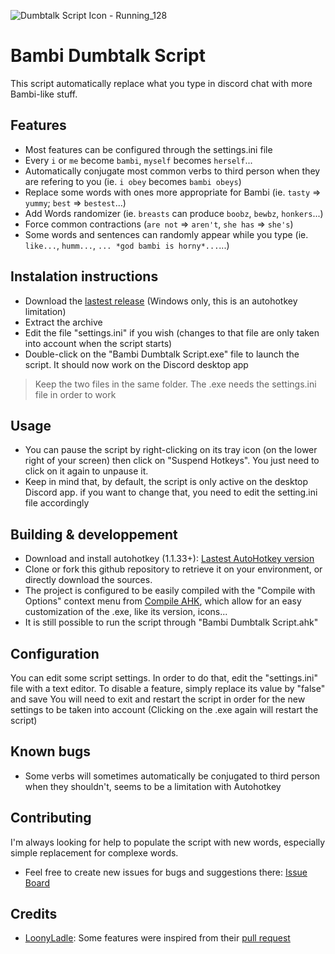 ![Dumbtalk Script Icon - Running_128](https://user-images.githubusercontent.com/5974879/118271520-af706a80-b4c1-11eb-8d0a-18f69c791f4c.png)

# Bambi Dumbtalk Script

This script automatically replace what you type in discord chat with more Bambi-like stuff.

## Features

- Most features can be configured through the settings.ini file
- Every `i` or `me` become `bambi`, `myself` becomes `herself`...
- Automatically conjugate most common verbs to third person when they are refering to you (ie. `i obey` becomes `bambi obeys`)
- Replace some words with ones more appropriate for Bambi (ie. `tasty` => `yummy`; `best` => `bestest`...)
- Add Words randomizer (ie. `breasts` can produce `boobz`, `bewbz`, `honkers`...)
- Force common contractions (`are not` => `aren't`, `she has` => `she's`)
- Some words and sentences can randomly appear while you type (ie. `like...`, `humm...`, `... *god bambi is horny*...`...)

## Instalation instructions

- Download the [lastest release](https://github.com/Triskelia/Bambi-Dumbtalk-Script/releases) (Windows only, this is an autohotkey limitation)
- Extract the archive
- Edit the file "settings.ini" if you wish (changes to that file are only taken into account when the script starts)
- Double-click on the "Bambi Dumbtalk Script.exe" file to launch the script. It should now work on the Discord desktop app

> Keep the two files in the same folder. The .exe needs the settings.ini file in order to work

## Usage

- You can pause the script by right-clicking on its tray icon (on the lower right of your screen) then click on "Suspend Hotkeys". You just need to click on it again to unpause it.
- Keep in mind that, by default, the script is only active on the desktop Discord app. if you want to change that, you need to edit the setting.ini file accordingly

## Building & developpement

- Download and install autohotkey (1.1.33+): [Lastest AutoHotkey version](https://www.autohotkey.com/download/ahk-install.exe)
- Clone or fork this github repository to retrieve it on your environment, or directly download the sources.
- The project is configured to be easily compiled with the "Compile with Options" context menu from [Compile AHK](https://github.com/mercury233/compile-ahk), which allow for an easy customization of the .exe, like its version, icons...
- It is still possible to run the script through "Bambi Dumbtalk Script.ahk"

## Configuration

You can edit some script settings. In order to do that, edit the "settings.ini" file with a text editor.
To disable a feature, simply replace its value by "false" and save
You will need to exit and restart the script in order for the new settings to be taken into account (Clicking on the .exe again will restart the script)

## Known bugs

- Some verbs will sometimes automatically be conjugated to third person when they shouldn't, seems to be a limitation with Autohotkey

## Contributing

I'm always looking for help to populate the script with new words, especially simple replacement for complexe words.

- Feel free to create new issues for bugs and suggestions there: [Issue Board](https://github.com/Triskelia/Bambi-Dumbtalk-Script/issues)

## Credits

- [LoonyLadle](https://github.com/LoonyLadle): Some features were inspired from their [pull request](https://github.com/Triskelia/Bambi-Dumbtalk-Script/pull/2)
